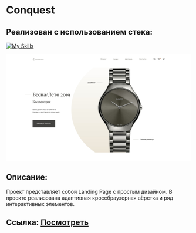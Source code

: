 # Conquest
## Реализован с использованием стека:

[![My Skills](https://skillicons.dev/icons?i=html,sass,js,gulp)](https://skillicons.dev)

<img src="screenshot/Conquest.jpeg" alt="Conquest" />

## Описание:
Проект представляет собой Landing Page с простым дизайном. В проекте реализована адаптивная кроссбраузерная вёрстка и ряд интерактивных элементов.

## Ссылка: [Посмотреть](https://alpha3625.github.io/Conquest/)
